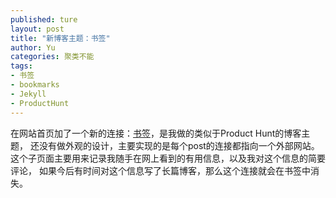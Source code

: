 ```yaml
---
published: ture
layout: post
title: "新博客主题：书签"
author: Yu
categories: 聚类不能
tags:
- 书签
- bookmarks
- Jekyll
- ProductHunt
---
```


在网站首页加了一个新的连接：[书签](http://yulijia.net/bookmarks/)，是我做的类似于Product Hunt的博客主题，
还没有做外观的设计，主要实现的是每个post的连接都指向一个外部网站。
这个子页面主要用来记录我随手在网上看到的有用信息，以及我对这个信息的简要评论，
如果今后有时间对这个信息写了长篇博客，那么这个连接就会在书签中消失。

